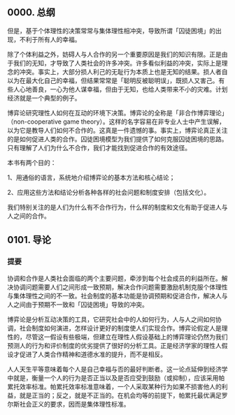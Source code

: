 ## 0000. 总纲

但是，基于个体理性的决策常常与集体理性相冲突，导致所谓「囚徒困境」的出现，不利于所有人的幸福。

除了个体利益之外，妨碍人与人合作的另一个重要原因是我们的知识有限。正是由于我们的无知，才导致了人类社会的许多冲突。许多看似利益的冲突，实际上是理念的冲突。事实上，大部分损人利己的无耻行为本质上也是无知的结果。损人者自以为在最大化自己的幸福，但结果常常是「聪明反被聪明误」，既损人又害己。有些人心地善良，一心为他人谋幸福，但由于无知，也给人类带来不小的灾难。计划经济就是一个典型的例子。

博弈论研究理性人如何在互动的环境下决策。博弈论的全称是「非合作博弈理论」（non-cooperative game theory）。这样的名字容易在非专业人士中产生误解，以为它是教导人们如何不合作的。这真是一件遗憾的事。事实上，博弈论真正关注的是如何促进人类的合作。囚徒困境模型为我们提供了如何克服囚徒困境的思路。只有理解了人们为什么不合作，我们才能找到促进合作的有效途径。

本书有两个目的：

1、用通俗的语言，系统地介绍博弈论的基本方法和核心结论；

2、应用这些方法和结论分析各种各样的社会问题和制度安排（包括文化）。

我们特别关注的是人们为什么有不合作行为，什么样的制度和文化有助于促进人与人之间的合作。

## 0101. 导论



### 提要

协调和合作是人类社会面临的两个主要问题，牵涉到每个社会成员的利益所在。解决协调问题需要人们之间形成一致预期，解决合作问题需要激励机制克服个体理性与集体理性之间的不一致。社会制度的基本功能是协调预期和促进合作，解决人与人之间由于预期不一致和「囚徒困境」导致的冲突。

博弈论是分析互动决策的工具，它研究社会中的人如何行为，人与人之间如何协调，社会制度如何演进，怎样设计更好的制度使人们实现合作。博弈论假定人是理性的，尽管这一假设有些极端，但建立在理性人假设基础上的博弈理论仍然为我们预测人的行为和评价制度的优劣提供了很好的分析工具。正是经济学家的理性人假设才促进了人类合作精神和道德水准的提升，而不是相反。

人人天生平等意味着每个人是自己幸福与否的最好判断者。这一论点延伸到经济学中就是，衡量一个人的行为是否正当以及是否应受到鼓励（或抑制），应该采用帕累托效率标准。帕累托效率标准意味着，一个人采取某种行为如果不损害他人的利益，就是正当的；反之，就是不正当的。在机会均等的前提下，帕累托最优满足罗尔斯社会正义的要求，因而是集体理性标准。